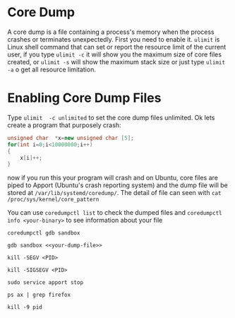 # Core Dump
A core dump is a file containing a process's memory when the process crashes or terminates unexpectedly. First you need to enable it.
`ulimit` is Linux shell command that can set or report the resource limit of the current user, if you type
`ulimit -c` it will show you the maximum size of core files created, or `ulimit -s` will show the maximum stack size or just type
`ulimit -a` o get all resource limitation.

# Enabling Core Dump Files
Type `ulimit  -c unlimited` to set the core dump files unlimited. Ok lets create a program that purposely crash:


```cpp
unsigned char  *x=new unsigned char [5];
for(int i=0;i<10000000;i++)
{
	x[i]++;
}
```
now if you run this your program will crash and on Ubuntu, core files are piped to Apport (Ubuntu's crash reporting system) 
and the dump file will be stored at `/var/lib/systemd/coredump/`. The detail of file can seen with `cat /proc/sys/kernel/core_pattern`

You can use `coredumpctl list` to check the dumped files and `coredumpctl info <your-binary>` to see information about your file

`coredumpctl gdb sandbox`


`gdb sandbox <<your-dump-file>>`


`kill -SEGV <PID>`

`kill -SIGSEGV <PID>`

`sudo service apport stop`

`ps ax | grep firefox`


`kill -9 pid`
